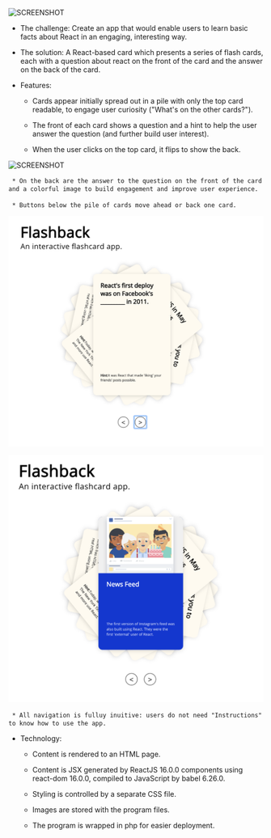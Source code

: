 ![SCREENSHOT](./master/images/Flashback.png)

* The challenge: Create an app that would enable users to learn basic facts about React in an engaging, interesting way.

* The solution: A React-based card which presents a series of flash cards, each with a question about react on the front of the card and the answer on the back of the card.

* Features:
     *  Cards appear initially spread out in a pile with only the top card readable, to engage user curiosity ("What's on the other cards?").

     * The front of each card shows a question and a hint to help the user answer the question (and further build user interest).
     
     * When the user clicks on the top card, it flips to show the back.

![SCREENSHOT](/master/images/Flashback2.png)

     * On the back are the answer to the question on the front of the card and a colorful image to build engagement and improve user experience.

     * Buttons below the pile of cards move ahead or back one card. 

![SCREENSHOT](./images/Flashback3.png)

![SCREENSHOT](./images/Flashback4.png)

     * All navigation is fulluy inuitive: users do not need "Instructions" to know how to use the app.

* Technology:
     * Content is rendered to an HTML page.

     * Content is JSX generated by ReactJS 16.0.0 components using react-dom 16.0.0, compiled to JavaScript by babel 6.26.0.

     * Styling is controlled by a separate CSS file.

     * Images are stored with the program files.

     * The program is wrapped in php for easier deployment.